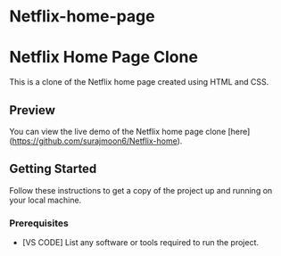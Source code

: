 # Netflix-home-page
# Netflix Home Page Clone

This is a clone of the Netflix home page created using HTML and CSS.

## Preview

You can view the live demo of the Netflix home page clone [here]  (https://github.com/surajmoon6/Netflix-home).


## Getting Started

Follow these instructions to get a copy of the project up and running on your local machine.

### Prerequisites

- [VS CODE] List any software or tools required to run the project.

